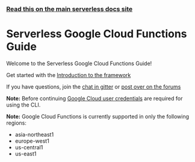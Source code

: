 <!--
title: Serverless - Google Cloud Functions
menuText: Guide
layout: Doc
-->

<!-- DOCS-SITE-LINK:START automatically generated  -->

### [Read this on the main serverless docs site](https://www.serverless.com/framework/docs/providers/google/guide/)

<!-- DOCS-SITE-LINK:END -->

# Serverless Google Cloud Functions Guide

Welcome to the Serverless Google Cloud Functions Guide!

Get started with the [Introduction to the framework](./intro.md)

If you have questions, join the [chat in gitter](https://gitter.im/serverless/serverless) or [post over on the forums](http://forum.serverless.com/)

**Note:** Before continuing [Google Cloud user credentials](./credentials.md) are required for using the CLI.

**Note:** Google Cloud Functions is currently supported in only the following regions:

- asia-northeast1
- europe-west1
- us-central1
- us-east1
